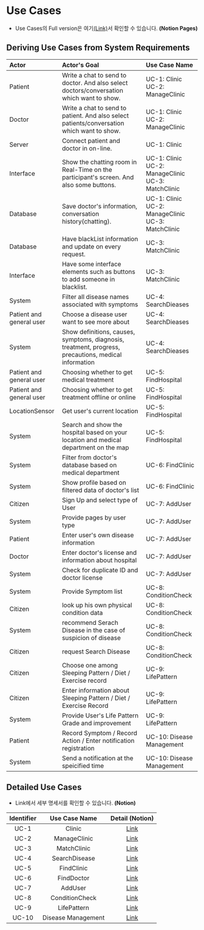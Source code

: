 # Use Cases
- Use Cases의 Full version은 여기[(Link)](https://www.notion.so/b77ac0d510e24f19b4473dbf6c786e0a?v=7ab95d34d295457bba9eb7007ecbe7ea)서 확인할 수 있습니다. **(Notion Pages)**

## Deriving Use Cases from System Requirements
| **Actor**                | **Actor's Goal**                                                                                     | **Use Case Name**                                       |
| :----------------------- | :--------------------------------------------------------------------------------------------------- | :------------------------------------------------------ |
| Patient                  | Write a chat to send to doctor. And also select doctors/conversation which want to show.             | UC-1: Clinic<br>UC-2: ManageClinic                      |
| Doctor                   | Write a chat to send to patient. And also select patients/conversation which want to show.           | UC-1: Clinic<br>UC-2: ManageClinic                      |
| Server                   | Connect patient and doctor in on-line.                                                               | UC-1: Clinic                                            |
| Interface                | Show the chatting room in Real-Time on the participant's screen. And also some buttons.              | UC-1: Clinic<br>UC-2: ManageClinic<br>UC-3: MatchClinic |
| Database                 | Save doctor's information, conversation history(chatting).                                           | UC-1: Clinic<br>UC-2: ManageClinic<br>UC-3: MatchClinic |
| Database                 | Have blackList information and update on every request.                                              | UC-3: MatchClinic                                       |
| Interface                | Have some interface elements such as buttons to add someone in blacklist.                            | UC-3: MatchClinic                                       |
| System                   | Filter all disease names associated with symptoms                                                    | UC-4: SearchDieases                                     |
| Patient and general user | Choose a disease user want to see more about                                                         | UC-4: SearchDieases                                     |
| System                   | Show definitions, causes, symptoms, diagnosis, treatment, progress, precautions, medical information | UC-4: SearchDieases                                     |
| Patient and general user | Choosing whether to get medical treatment                                                            | UC-5: FindHospital                                      |
| Patient and general user | Choosing whether to get treatment offline or online                                                  | UC-5: FindHospital                                      |
| LocationSensor           | Get user's current location                                                                          | UC-5: FindHospital                                      |
| System                   | Search and show the hospital based on your location and medical department on the map                | UC-5: FindHospital                                      |
| System                   | Filter from doctor's database based on medical department                                            | UC-6: FindClinic                                        |
| System                   | Show profile based on filtered data of doctor's list                                                 | UC-6: FindClinic                                        |
| Citizen                  | Sign Up and select type of User                                                                      | UC-7: AddUser                                           |
| System                   | Provide pages by user type                                                                           | UC-7: AddUser                                           |
| Patient                  | Enter user's own disease information                                                                 | UC-7: AddUser                                           |
| Doctor                   | Enter doctor's license and information about hospital                                                | UC-7: AddUser                                           |
| System                   | Check for duplicate ID and doctor license                                                            | UC-7: AddUser                                           |
| System                   | Provide Symptom list                                                                                 | UC-8: ConditionCheck                                    |
| Citizen                  | look up his own physical condition data                                                              | UC-8: ConditionCheck                                    |
| System                   | recommend Serach Disease in the case of suspicion of disease                                         | UC-8: ConditionCheck                                    |
| Citizen                  | request Search Disease                                                                               | UC-8: ConditionCheck                                    |
| Citizen                  | Choose one among Sleeping Pattern / Diet / Exercise record                                           | UC-9: LifePattern                                       |
| Citizen                  | Enter information about Sleeping Pattern / Diet / Exercise Record                                    | UC-9: LifePattern                                       |
| System                   | Provide User's Life Pattern Grade and improvement                                                    | UC-9: LifePattern                                       |
| Patient                  | Record Symptom / Record Action / Enter notification registration                                     | UC-10: Disease Management                               |
| System                   | Send a notification at the speicified time                                                           | UC-10: Disease Management                                |

## Detailed Use Cases
- Link에서 세부 명세서를 확인할 수 있습니다. **(Notion)**

| **Identifier** | **Use Case Name** | **Detail (Notion)** |
|:--------:|:--------:|:--------:|
| UC-1 | Clinic | [Link](https://www.notion.so/Use-Case-UC-1-901ddf7bf72f42e3aa2fa094bcda7cc5) |
| UC-2 | ManageClinic | [Link](https://www.notion.so/Use-Case-UC-2-a2452e49b2a34dd796fcd8ae861e914e) |
| UC-3 | MatchClinic | [Link](https://www.notion.so/Use-Case-UC-3-f31e0eb76ca6432abe1b659710da98ef) |
| UC-4 | SearchDisease | [Link](https://www.notion.so/Use-Case-UC-4-3b448dfa06234f00adc5bf24c8ebd43b) |
| UC-5 | FindClinic | [Link](https://www.notion.so/Use-Case-UC-5-e8b8f8d4acf74f3495e8d751db21afe7) |
| UC-6 | FindDoctor | [Link](https://www.notion.so/Use-Case-UC-6-2736728fdc024b8dbfdaefb5a84cf303) |
| UC-7 | AddUser | [Link](https://www.notion.so/Use-Case-UC-7-f7c541dca1e34b079b60b5ebebdad7bc) |
| UC-8 | ConditionCheck | [Link](https://www.notion.so/Use-Case-UC-8-366ab650995b499f906f8496a8c98921) |
| UC-9 | LifePattern | [Link](https://www.notion.so/Use-Case-UC-9-564e91bf8d774b31b7af002f9e10a9e9) |
| UC-10 | Disease Management | [Link](https://www.notion.so/Use-Case-UC-10-1155141a58e24cbdb2a00bab93926d18) |
